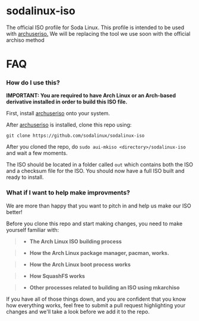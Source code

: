 # sodalinux-iso

The official ISO profile for Soda Linux. This profile is intended to be used with [archuseriso.](https://github.com/laurent85v/archuseriso) We will be replacing the tool we use soon with the official archiso method


# FAQ

### How do I use this?

**IMPORTANT: You are required to have Arch Linux or an Arch-based derivative installed in order to build this ISO file.**

First, install [archuseriso](https://github.com/laurent85v/archuseriso) onto your system.

After [archuseriso](https://github.com/laurent85v/archuseriso) is installed, clone this repo using:

`git clone https://github.com/sodalinux/sodalinux-iso`

After you cloned the repo, do `sudo aui-mkiso <directory>/sodalinux-iso` and wait a few moments.

The ISO should be located in a folder called `out` which contains both the ISO and a checksum file for the ISO. You should now have a full ISO built and ready to install.

### What if I want to help make improvments?

We are more than happy that you want to pitch in and help us make our ISO better!

Before you clone this repo and start making changes, you need to make yourself familiar with:

> - **The Arch Linux ISO building process**

> - **How the Arch Linux package manager, pacman, works.**

> - **How the Arch Linux boot process works**

> - **How SquashFS works**

> - **Other processes related to building an ISO using mkarchiso**

If you have all of those things down, and you are confident that you know how everything works, feel free to submit a pull request highlighting your changes and we'll take a look before we add it to the repo.






